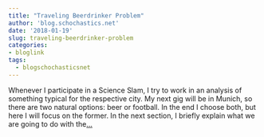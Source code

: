 ```yaml
---
title: "Traveling Beerdrinker Problem"
author: 'blog.schochastics.net'
date: '2018-01-19'
slug: traveling-beerdrinker-problem
categories:
- bloglink
tags:
  - blogschochasticsnet
---
```


Whenever I participate in a Science Slam, I try to work in an analysis of something typical for the respective city. My next gig will be in Munich, so there are two natural options: beer or football. In the end I choose both, but here I will focus on the former. In the next section, I briefly explain what we are going to do with the[... <i class="fas fa-external-link-alt"></i>](http://blog.schochastics.net/post/traveling-beerdrinker-problem/)

